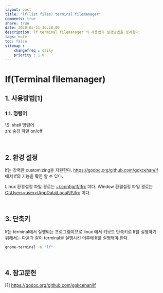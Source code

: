 ```yaml
---
layout: post
title: "lf(list files) terminal filemanager"
comments: true
share: true
date: 2020-05-11 16:10:00
description: lf terminal filemanager 의 사용법과 설정방법을 정리한다.
tags: note
toc: false
sitemap :
    changefreq : daily
    priority : 1.0
---
```


# lf(Terminal filemanager)

## 1. 사용방법[1]

### 1.1. 명령어

\\$: shell 명령어  
zh: 숨김 파일 on/off


<br>

## 2. 환경 설정

lf는 강력한 customizing을 지원한다. https://godoc.org/github.com/gokcehan/lf 에서 lf의 기능을 확인 할 수 있다.

Linux 환경설정 파일 경로는 [~/.config/lf/lfrc](/assets/data/lf/linux/lfrc) 이다.
Window 환결설정 파일 경로는 [C:\Users\<user>\AppData\Local\lf\lfrc](/assets/data/lf/windows/lfrc) 이다.

<br>

## 3. 단축키

lf는 terminal에서 실행되는 프로그램이므로 linux 에서 키보드 단축키로 lf를 실행하기 위해서는 다음과 같이 terminal을 실행시킨 이후에 lf를 실행해야 한다.

```sh
gnome-terminal -e "lf"
```

<br>

## 4. 참고문헌
[1] https://godoc.org/github.com/gokcehan/lf